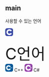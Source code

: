 ## main

사용할 수 있는 언어

<img src="https://github.com/tandpfun/skill-icons/blob/main/icons/C.svg" style="width:25px; height:25px;" w alt="C"> <div style="font-size:50px">C언어</div>
<img src="https://github.com/tandpfun/skill-icons/blob/main/icons/CPP.svg" style="width:25px; height:25px;" w alt="C++"> C++
<img src="https://github.com/tandpfun/skill-icons/blob/main/icons/CS.svg" style="width:25px; height:25px;" w alt="C++"> C#

<!--
**saseolim/saseolim** is a ✨ _special_ ✨ repository because its `README.md` (this file) appears on your GitHub profile.

Here are some ideas to get you started:

- 🔭 I’m currently working on ...
- 🌱 I’m currently learning ...
- 👯 I’m looking to collaborate on ...
- 🤔 I’m looking for help with ...
- 💬 Ask me about ...
- 📫 How to reach me: ...
- 😄 Pronouns: ...
- ⚡ Fun fact: ...
-->

